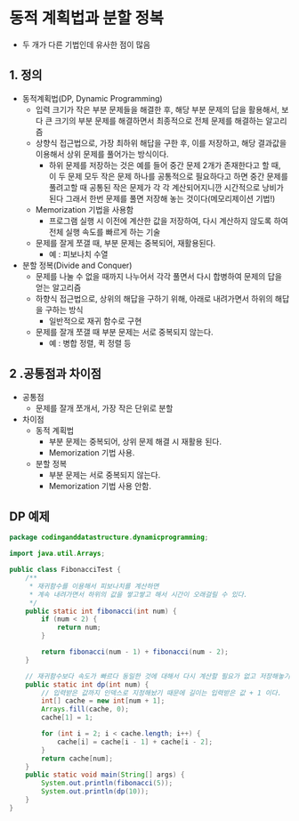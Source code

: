 # 동적 계획법과 분할 정복

- 두 개가 다른 기법인데 유사한 점이 많음

## 1. 정의

- 동적계획법(DP, Dynamic Programming)
    - 입력 크기가 작은 부분 문제들을 해결한 후, 해당 부분 문제의 답을 활용해서, 보다 큰 크기의 부분 문제를 해결하면서 최종적으로 전체 문제를 해결하는 알고리즘
    - 상향식 접근법으로, 가장 최하위 해답을 구한 후, 이를 저장하고, 해당 결과값을 이용해서 상위 문제를 풀어가는 방식이다.
        - 하위 문제를 저장하는 것은 예를 들어 중간 문제 2개가 존재한다고 할 때, 이 두 문제 모두 작은 문제 하나를 공통적으로 필요하다고 하면 중간 문제를 풀려고할 때 공통된 작은 문제가 각 각 계산되어지니깐 시간적으로 낭비가 된다 그래서 한번 문제를 풀면 저장해 놓는 것이다(메모리제이션 기법!)
    - Memorization 기법을 사용함
        - 프로그램 실행 시 이전에 계산한 값을 저장하여, 다시 계산하지 않도록 하여 전체 실행 속도를 빠르게 하는 기술
    - 문제를 잘게 쪼갤 때, 부분 문제는 중복되어, 재활용된다.
        - 예 : 피보나치 수열
- 분할 정복(Divide and Conquer)
    - 문제를 나눌 수 없을 때까지 나누어서 각각 풀면서 다시 합병하여 문제의 답을 얻는 알고리즘
    - 하향식 접근법으로, 상위의 해답을 구하기 위해, 아래로 내려가면서 하위의 해답을 구하는 방식
        - 일반적으로 재귀 함수로 구현
    - 문제를 잘개 쪼갤 때 부분 문제는 서로 중복되지 않는다.
        - 예 : 병합 정렬,  퀵 정렬 등

## 2 .공통점과 차이점

- 공통점
    - 문제를 잘개 쪼개서, 가장 작은 단위로 분할
- 차이점
    - 동적 계획법
        - 부분 문제는 중복되어, 상위 문제 해결 시 재활용 된다.
        - Memorization 기법 사용.
    - 분할 정복
        - 부분 문제는 서로 중복되지 않는다.
        - Memorization 기법 사용 안함.
   
## DP 예제
```java
package codinganddatastructure.dynamicprogramming;

import java.util.Arrays;

public class FibonacciTest {
    /**
     * 재귀함수를 이용해서 피보나치를 계산하면
     * 계속 내려가면서 하위의 값을 쌓고쌓고 해서 시간이 오래걸릴 수 있다.
     */
    public static int fibonacci(int num) {
        if (num < 2) {
            return num;
        }

        return fibonacci(num - 1) + fibonacci(num - 2);
    }

    // 재귀함수보다 속도가 빠르다 동일한 것에 대해서 다시 계산할 필요가 없고 저장해놓기 때문에
    public static int dp(int num) {
        // 입력받은 값까지 인덱스로 지정해놨기 때문에 길이는 입력받은 값 + 1 이다.
        int[] cache = new int[num + 1];
        Arrays.fill(cache, 0);
        cache[1] = 1;

        for (int i = 2; i < cache.length; i++) {
            cache[i] = cache[i - 1] + cache[i - 2];
        }
        return cache[num];
    }
    public static void main(String[] args) {
        System.out.println(fibonacci(5));
        System.out.println(dp(10));
    }
}

```